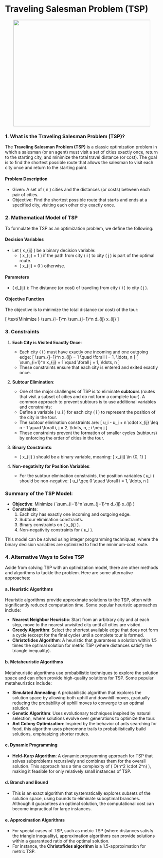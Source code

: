 # Traveling Salesman Problem (TSP)

<p align="center"> 
  <img width="450" height="350" src="https://community.ptc.com/t5/image/serverpage/image-id/2899i03C9464782900092/image-size/large?v=v2&px=999"> 
</p>

### 1. What is the Traveling Salesman Problem (TSP)?

The **Traveling Salesman Problem (TSP)** is a classic optimization problem in which a salesman (or an agent) must visit a set of cities exactly once, return to the starting city, and minimize the total travel distance (or cost). The goal is to find the shortest possible route that allows the salesman to visit each city once and return to the starting point.

#### Problem Description
- Given: A set of \( n \) cities and the distances (or costs) between each pair of cities.
- Objective: Find the shortest possible route that starts and ends at a specified city, visiting each other city exactly once.

### 2. Mathematical Model of TSP

To formulate the TSP as an optimization problem, we define the following:

#### Decision Variables
- Let \( x_{ij} \) be a binary decision variable:
  - \( x_{ij} = 1 \) if the path from city \( i \) to city \( j \) is part of the optimal route.
  - \( x_{ij} = 0 \) otherwise.

#### Parameters
- \( d_{ij} \): The distance (or cost) of traveling from city \( i \) to city \( j \).

#### Objective Function
The objective is to minimize the total distance (or cost) of the tour:

\[
\text{Minimize } \sum_{i=1}^n \sum_{j=1}^n d_{ij} x_{ij}
\]

### 3. Constraints

1. **Each City is Visited Exactly Once**:
   - Each city \( i \) must have exactly one incoming and one outgoing edge:
     \[
     \sum_{j=1}^n x_{ij} = 1 \quad \forall i = 1, \ldots, n
     \]
     \[
     \sum_{i=1}^n x_{ij} = 1 \quad \forall j = 1, \ldots, n
     \]
   - These constraints ensure that each city is entered and exited exactly once.

2. **Subtour Elimination**:
   - One of the major challenges of TSP is to eliminate **subtours** (routes that visit a subset of cities and do not form a complete tour). A common approach to prevent subtours is to use additional variables and constraints:
   - Define a variable \( u_i \) for each city \( i \) to represent the position of the city in the tour.
   - The subtour elimination constraints are:
     \[
     u_i - u_j + n \cdot x_{ij} \leq n - 1 \quad \forall i, j = 2, \ldots, n, \; i \neq j
     \]
   - These constraints prevent the formation of smaller cycles (subtours) by enforcing the order of cities in the tour.

3. **Binary Constraints**:
   - \( x_{ij} \) should be a binary variable, meaning:
     \[
     x_{ij} \in \{0, 1\}
     \]

4. **Non-negativity for Position Variables**:
   - For the subtour elimination constraints, the position variables \( u_i \) should be non-negative:
     \[
     u_i \geq 0 \quad \forall i = 1, \ldots, n
     \]

### Summary of the TSP Model:

- **Objective**: Minimize \( \sum_{i=1}^n \sum_{j=1}^n d_{ij} x_{ij} \)
- **Constraints**:
  1. Each city has exactly one incoming and outgoing edge.
  2. Subtour elimination constraints.
  3. Binary constraints on \( x_{ij} \).
  4. Non-negativity constraints for \( u_i \).

This model can be solved using integer programming techniques, where the binary decision variables are optimized to find the minimum-cost route.

### 4. Alternative Ways to Solve TSP

Aside from solving TSP with an optimization model, there are other methods and algorithms to tackle the problem. Here are some alternative approaches:

#### a. **Heuristic Algorithms**
Heuristic algorithms provide approximate solutions to the TSP, often with significantly reduced computation time. Some popular heuristic approaches include:
   - **Nearest Neighbor Heuristic**: Start from an arbitrary city and at each step, move to the nearest unvisited city until all cities are visited.
   - **Greedy Algorithm**: Select the shortest available edge that does not form a cycle (except for the final cycle) until a complete tour is formed.
   - **Christofides Algorithm**: A heuristic that guarantees a solution within 1.5 times the optimal solution for metric TSP (where distances satisfy the triangle inequality).

#### b. **Metaheuristic Algorithms**
Metaheuristic algorithms use probabilistic techniques to explore the solution space and can often provide high-quality solutions for TSP. Some popular metaheuristics include:
   - **Simulated Annealing**: A probabilistic algorithm that explores the solution space by allowing both uphill and downhill moves, gradually reducing the probability of uphill moves to converge to an optimal solution.
   - **Genetic Algorithm**: Uses evolutionary techniques inspired by natural selection, where solutions evolve over generations to optimize the tour.
   - **Ant Colony Optimization**: Inspired by the behavior of ants searching for food, this algorithm uses pheromone trails to probabilistically build solutions, emphasizing shorter routes.

#### c. **Dynamic Programming**
   - **Held-Karp Algorithm**: A dynamic programming approach for TSP that solves subproblems recursively and combines them for the overall solution. This approach has a time complexity of \( O(n^2 \cdot 2^n) \), making it feasible for only relatively small instances of TSP.

#### d. **Branch and Bound**
   - This is an exact algorithm that systematically explores subsets of the solution space, using bounds to eliminate suboptimal branches. Although it guarantees an optimal solution, the computational cost can become impractical for large instances.

#### e. **Approximation Algorithms**
   - For special cases of TSP, such as metric TSP (where distances satisfy the triangle inequality), approximation algorithms can provide solutions within a guaranteed ratio of the optimal solution.
   - For instance, the **Christofides algorithm** is a 1.5-approximation for metric TSP.
